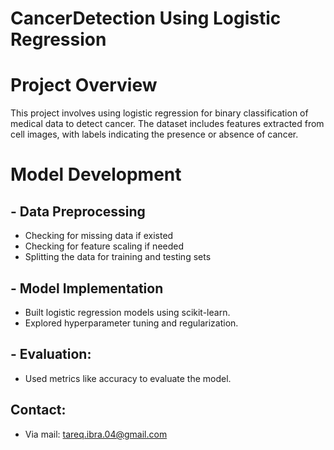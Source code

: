 # CancerDetection Using Logistic Regression

# Project Overview
This project involves using logistic regression for binary classification of medical data to detect cancer. The dataset includes features extracted from cell images, with labels indicating the presence or absence of cancer.

# Model Development
## - Data Preprocessing
- Checking for missing data if existed
- Checking for feature scaling if needed
- Splitting the data for training and testing sets

## - Model Implementation
- Built logistic regression models using scikit-learn.
- Explored hyperparameter tuning and regularization.
  
## - Evaluation:
- Used metrics like accuracy to evaluate the model.

## Contact:
- Via mail: tareq.ibra.04@gmail.com
